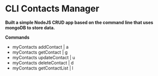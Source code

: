# CLI Contacts Manager

**Built a simple NodeJS CRUD app based on the command line that uses mongoDB to store data.**

**Commands**
- myContacts addContact | a
- myContacts getContact | g <name>
- myContacts updateContact | u <id>
- myContacts deleteContact | d <id>
- myContacts getContactList | l